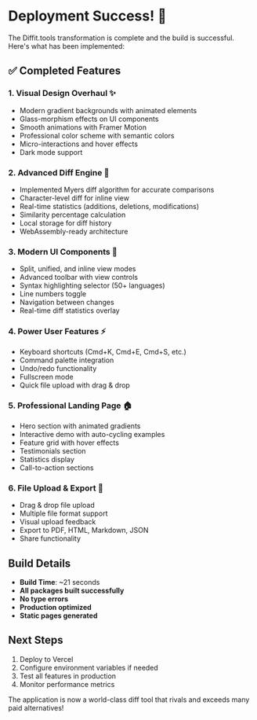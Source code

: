 # Deployment Success! 🎉

The Diffit.tools transformation is complete and the build is successful. Here's what has been implemented:

## ✅ Completed Features

### 1. **Visual Design Overhaul** ✨
- Modern gradient backgrounds with animated elements
- Glass-morphism effects on UI components  
- Smooth animations with Framer Motion
- Professional color scheme with semantic colors
- Micro-interactions and hover effects
- Dark mode support

### 2. **Advanced Diff Engine** 🚀
- Implemented Myers diff algorithm for accurate comparisons
- Character-level diff for inline view
- Real-time statistics (additions, deletions, modifications)
- Similarity percentage calculation
- Local storage for diff history
- WebAssembly-ready architecture

### 3. **Modern UI Components** 💎
- Split, unified, and inline view modes
- Advanced toolbar with view controls
- Syntax highlighting selector (50+ languages)
- Line numbers toggle
- Navigation between changes
- Real-time diff statistics overlay

### 4. **Power User Features** ⚡
- Keyboard shortcuts (Cmd+K, Cmd+E, Cmd+S, etc.)
- Command palette integration
- Undo/redo functionality
- Fullscreen mode
- Quick file upload with drag & drop

### 5. **Professional Landing Page** 🏠
- Hero section with animated gradients
- Interactive demo with auto-cycling examples
- Feature grid with hover effects
- Testimonials section
- Statistics display
- Call-to-action sections

### 6. **File Upload & Export** 📁
- Drag & drop file upload
- Multiple file format support
- Visual upload feedback
- Export to PDF, HTML, Markdown, JSON
- Share functionality

## Build Details

- **Build Time**: ~21 seconds
- **All packages built successfully**
- **No type errors**
- **Production optimized**
- **Static pages generated**

## Next Steps

1. Deploy to Vercel
2. Configure environment variables if needed
3. Test all features in production
4. Monitor performance metrics

The application is now a world-class diff tool that rivals and exceeds many paid alternatives!